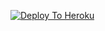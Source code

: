 [![Deploy To Heroku](https://www.herokucdn.com/deploy/button.svg)](https://heroku.com/deploy?template=https://github.com/noobdev777/newpsi)
